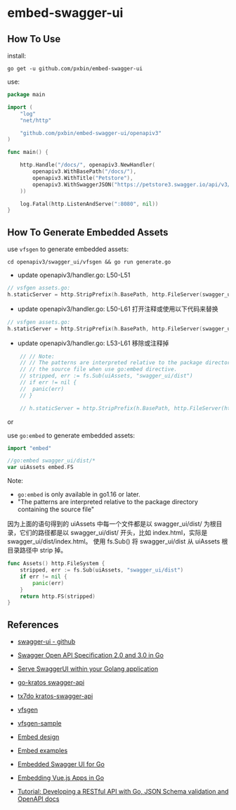 # embed-swagger-ui

## How To Use

install:
```shell
go get -u github.com/pxbin/embed-swagger-ui
```

use:
```go
package main

import (
	"log"
	"net/http"

	"github.com/pxbin/embed-swagger-ui/openapiv3"
)

func main() {

	http.Handle("/docs/", openapiv3.NewHandler(
		openapiv3.WithBasePath("/docs/"),
		openapiv3.WithTitle("Petstore"),
		openapiv3.WithSwaggerJSON("https://petstore3.swagger.io/api/v3/openapi.json"),
	))

	log.Fatal(http.ListenAndServe(":8080", nil))
}

```

## How To Generate Embedded Assets
use `vfsgen` to generate embedded assets:
```shell
cd openapiv3/swagger_ui/vfsgen && go run generate.go 
```

- update openapiv3/handler.go: L50-L51
```go 
// vsfgen assets.go:
h.staticServer = http.StripPrefix(h.BasePath, http.FileServer(swagger_ui.Assets))
```
- update openapiv3/handler.go: L50-L61 打开注释或使用以下代码来替换
```go 
// vsfgen assets.go:
h.staticServer = http.StripPrefix(h.BasePath, http.FileServer(swagger_ui.Assets))
```
- update openapiv3/handler.go: L53-L61 移除或注释掉
```go 
	// // Note:
	// // The patterns are interpreted relative to the package directory containing
	// // the source file when use go:embed directive.
	// stripped, err := fs.Sub(uiAssets, "swagger_ui/dist")
	// if err != nil {
	// 	panic(err)
	// }

	// h.staticServer = http.StripPrefix(h.BasePath, http.FileServer(http.FS(stripped)))
```

or

use `go:embed` to generate embedded assets:
```go
import "embed"

//go:embed swagger_ui/dist/*
var uiAssets embed.FS
```
Note: 
- `go:embed` is only available in go1.16 or later.
- "The patterns are interpreted relative to the package directory containing the source file"

因为上面的语句得到的 uiAssets 中每一个文件都是以 swagger_ui/dist/ 为根目录，它们的路径都是以 swagger_ui/dist/ 开头，比如 index.html，实际是 swagger_ui/dist/index.html。
使用 fs.Sub() 将 swagger_ui/dist 从 uiAssets 根目录路径中 strip 掉。
```go 
func Assets() http.FileSystem {
	stripped, err := fs.Sub(uiAssets, "swagger_ui/dist")
	if err != nil {
		panic(err)
	}
	return http.FS(stripped)
}
```

## References

- [swagger-ui - github](https://github.com/swagger-api/swagger-ui)
- [Swagger Open API Specification 2.0 and 3.0 in Go](https://kecci.medium.com/swagger-open-api-specification-2-0-and-3-0-in-go-c1f05b51a595)

- [Serve SwaggerUI within your Golang application](https://ribice.medium.com/serve-swaggerui-within-your-golang-application-5486748a5ed4)
- [go-kratos swagger-api](https://github.com/go-kratos/swagger-api)
- [tx7do kratos-swagger-api](https://github.com/tx7do/kratos-swagger-ui)
- [vfsgen](https://github.com/shurcooL/vfsgen)
- [vfsgen-sample](https://github.com/qtopie/vfsgen-sample)

- [Embed design](https://github.com/golang/proposal/blob/master/design/draft-embed.md)
- [Embed examples](https://pkg.go.dev/embed)
- [Embedded Swagger UI for Go](https://github.com/swaggest/swgui)
- [Embedding Vue.js Apps in Go](https://hackandsla.sh/posts/2021-06-18-embed-vuejs-in-go/)

- [Tutorial: Developing a RESTful API with Go, JSON Schema validation and OpenAPI docs](https://dev.to/vearutop/tutorial-developing-a-restful-api-with-go-json-schema-validation-and-openapi-docs-2490)